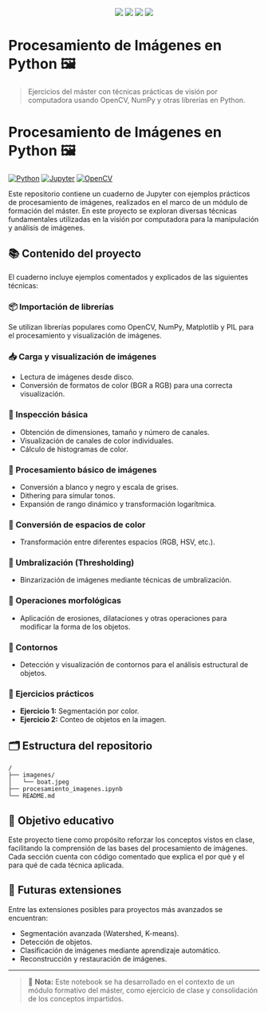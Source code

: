 <p align="center">
  <img src="https://img.shields.io/badge/Python-3.8%2B-blue" />
  <img src="https://img.shields.io/badge/OpenCV-4.x-green" />
  <img src="https://img.shields.io/badge/Jupyter-Notebook-orange" />
  <img src="https://img.shields.io/badge/Estado-Activo-brightgreen" />
</p>

# Procesamiento de Imágenes en Python 🖼️

> Ejercicios del máster con técnicas prácticas de visión por computadora usando OpenCV, NumPy y otras librerías en Python.

# Procesamiento de Imágenes en Python 🖼️

[![Python](https://img.shields.io/badge/Python-3.8%2B-blue)](https://www.python.org/) [![Jupyter](https://img.shields.io/badge/Jupyter-Notebook-orange)](https://jupyter.org) [![OpenCV](https://img.shields.io/badge/OpenCV-4.x-green)](https://opencv.org)

Este repositorio contiene un cuaderno de Jupyter con ejemplos prácticos de procesamiento de imágenes, realizados en el marco de un módulo de formación del máster. En este proyecto se exploran diversas técnicas fundamentales utilizadas en la visión por computadora para la manipulación y análisis de imágenes.

## 📚 Contenido del proyecto

El cuaderno incluye ejemplos comentados y explicados de las siguientes técnicas:

### 📦 Importación de librerías
Se utilizan librerías populares como OpenCV, NumPy, Matplotlib y PIL para el procesamiento y visualización de imágenes.

### 📥 Carga y visualización de imágenes
- Lectura de imágenes desde disco.
- Conversión de formatos de color (BGR a RGB) para una correcta visualización.

### 🧐 Inspección básica
- Obtención de dimensiones, tamaño y número de canales.
- Visualización de canales de color individuales.
- Cálculo de histogramas de color.

### 🎨 Procesamiento básico de imágenes
- Conversión a blanco y negro y escala de grises.
- Dithering para simular tonos.
- Expansión de rango dinámico y transformación logarítmica.

### 🧠 Conversión de espacios de color
- Transformación entre diferentes espacios (RGB, HSV, etc.).

### 🎯 Umbralización (Thresholding)
- Binzarización de imágenes mediante técnicas de umbralización.

### 🧹 Operaciones morfológicas
- Aplicación de erosiones, dilataciones y otras operaciones para modificar la forma de los objetos.

### 🔎 Contornos
- Detección y visualización de contornos para el análisis estructural de objetos.

### 🧩 Ejercicios prácticos
- **Ejercicio 1:** Segmentación por color.
- **Ejercicio 2:** Conteo de objetos en la imagen.

## 🗂️ Estructura del repositorio

```
/
├── imagenes/
│   └── boat.jpeg
├── procesamiento_imagenes.ipynb
└── README.md
```

## 🎯 Objetivo educativo

Este proyecto tiene como propósito reforzar los conceptos vistos en clase, facilitando la comprensión de las bases del procesamiento de imágenes. Cada sección cuenta con código comentado que explica el por qué y el para qué de cada técnica aplicada.

## 🚀 Futuras extensiones

Entre las extensiones posibles para proyectos más avanzados se encuentran:

- Segmentación avanzada (Watershed, K-means).
- Detección de objetos.
- Clasificación de imágenes mediante aprendizaje automático.
- Reconstrucción y restauración de imágenes.

---

> 📌 **Nota:** Este notebook se ha desarrollado en el contexto de un módulo formativo del máster, como ejercicio de clase y consolidación de los conceptos impartidos.
